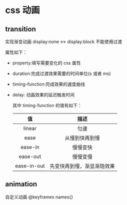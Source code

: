 # css 动画 [​](#animation)

## transition [​](#transition)

实现渐变动画 display:none <-> display:block 不能使用过渡

属性如下：

- property:填写需要变化的 css 属性

- duration:完成过渡效果需要的时间单位(s 或者 ms)

- timing-function:完成效果的速度曲线

- delay: 动画效果的延迟触发时间

  其中 timing-function 的值有如下：

  |     值      |            描述            |
  | :---------: | :------------------------: |
  |   linear    |            匀速            |
  |    ease     |       从慢到快再到慢       |
  |   ease-in   |          慢慢变快          |
  |  ease-out   |          慢慢变慢          |
  | ease-in-out | 先变快再到慢，渐显渐隐效果 |

## animation [​](#keyframes)

自定义动画 @keyframes names{}
